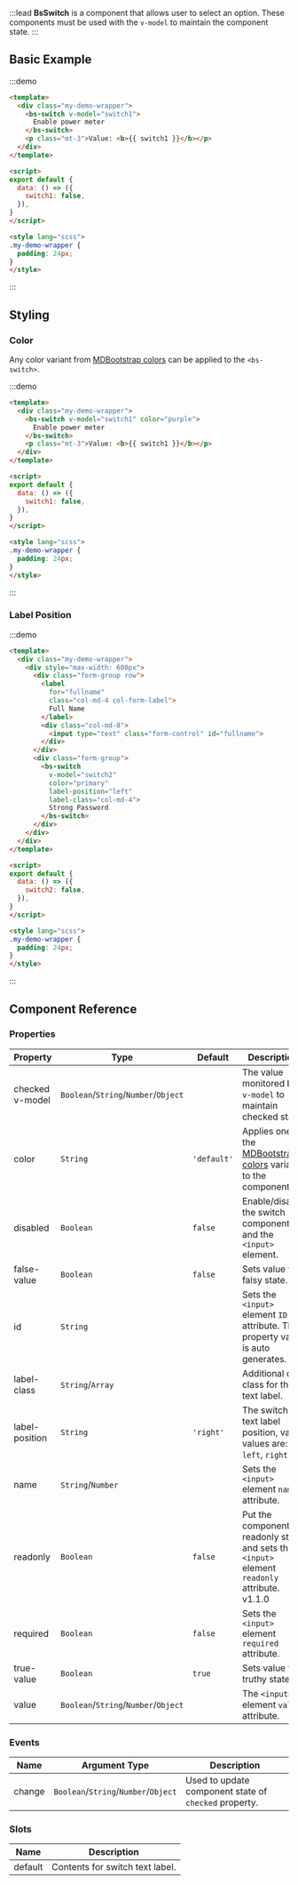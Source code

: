 :::lead
**BsSwitch** is a component that allows user to select an option. These components must be used 
with the `v-model` to maintain the component state.
:::


## Basic Example

:::demo
```html
<template>
  <div class="my-demo-wrapper">
    <bs-switch v-model="switch1">
      Enable power meter
    </bs-switch>
    <p class="mt-3">Value: <b>{{ switch1 }}</b></p>
  </div>
</template>

<script>
export default {
  data: () => ({
    switch1: false,
  }),
}
</script>

<style lang="scss">
.my-demo-wrapper {
  padding: 24px;
}
</style>
```
:::


## Styling

### Color

Any color variant from [MDBootstrap colors](#/reference/colors) can be applied to the `<bs-switch>`.

:::demo
```html
<template>
  <div class="my-demo-wrapper">
    <bs-switch v-model="switch1" color="purple">
      Enable power meter
    </bs-switch>
    <p class="mt-3">Value: <b>{{ switch1 }}</b></p>
  </div>
</template>

<script>
export default {
  data: () => ({
    switch1: false,
  }),
}
</script>

<style lang="scss">
.my-demo-wrapper {
  padding: 24px;
}
</style>
```
:::


### Label Position

:::demo
```html
<template>
  <div class="my-demo-wrapper">
    <div style="max-width: 600px">
      <div class="form-group row">
        <label 
          for="fullname" 
          class="col-md-4 col-form-label">
          Full Name
        </label>
        <div class="col-md-8">
          <input type="text" class="form-control" id="fullname">
        </div>  
      </div>
      <div class="form-group">
        <bs-switch 
          v-model="switch2" 
          color="primary" 
          label-position="left" 
          label-class="col-md-4">
          Strong Password
        </bs-switch>
      </div>    
    </div>
  </div>
</template>

<script>
export default {
  data: () => ({
    switch2: false,
  }),
}
</script>

<style lang="scss">
.my-demo-wrapper {
  padding: 24px;
}
</style>
```
:::


## Component Reference

### Properties
 
<div class="cmp-property">

| Property    | Type      | Default | Description |
|-------------|-----------|---------|-------------|
| checked <bs-badge color="unique text-white">v-model</bs-badge> | `Boolean`/`String`/`Number`/`Object` | | The value monitored by `v-model` to maintain checked state. |
| color       | `String`  | `'default'` | Applies one of the [MDBootstrap colors](#/reference/colors) variants to the component. |
| disabled    | `Boolean` | `false` | Enable/disable the switch component and the `<input>` element. |
| false-value | `Boolean` | `false` | Sets value for falsy state. |
| id          | `String`  |  | Sets the `<input>` element `ID` attribute. This property value is auto generates. |
| label-class | `String`/`Array` |  | Additional css class for the text label. |
| label-position | `String` | `'right'` | The switch text label position, valid values are: `left`, `right`. |
| name        | `String`/`Number`   |  | Sets the `<input>` element `name` attribute. |
| readonly    | `Boolean` | `false` | Put the component in readonly state and sets the `<input>` element `readonly` attribute. <bs-badge>v1.1.0</bs-badge> |
| required    | `Boolean` | `false` | Sets the `<input>` element `required` attribute. |
| true-value  | `Boolean` | `true`  | Sets value for truthy state. |
| value       | `Boolean`/`String`/`Number`/`Object` |  | The `<input>` element `value` attribute. |

</div>


### Events

<div class="cmp-property">

| Name   | Argument Type | Description |
|--------|---------------|-------------|
| change | `Boolean`/`String`/`Number`/`Object` | Used to update component state of `checked` property. |

</div>

### Slots

<div class="cmp-property">

| Name    | Description  |
|---------|--------------|
| default | Contents for switch text label. |

</div>


<script src="./script/switch.js"></script>
